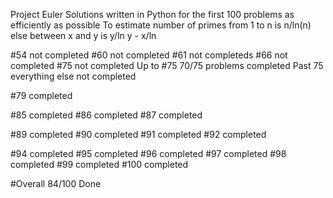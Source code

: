 Project Euler
 Solutions written in Python for the first 100 problems as efficiently as possible
 To estimate number of primes from 1 to n is n/ln(n) else between x and y is y/ln y - x/ln

#54 not completed
#60 not completed
#61 not completeds
#66 not completed
#75 not completed
Up to #75 70/75 problems completed
Past 75 everything else not completed




#79 completed





#85 completed
#86 completed
#87 completed

#89 completed
#90 completed
#91 completed
#92 completed

#94 completed
#95 completed
#96 completed
#97 completed
#98 completed
#99 completed
#100 completed


#Overall 84/100 Done
